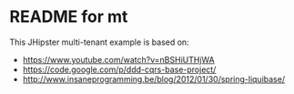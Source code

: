 README for mt
==========================
This JHipster multi-tenant example is based on:
- https://www.youtube.com/watch?v=nBSHiUTHjWA
- https://code.google.com/p/ddd-cqrs-base-project/
- http://www.insaneprogramming.be/blog/2012/01/30/spring-liquibase/

